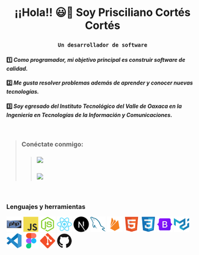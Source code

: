 #  <div align = center> **¡¡Hola!! :smiley::wave: Soy Prisciliano Cortés Cortés**  </div>

### <div align = center> `Un desarrollador de software` </div>

#### :one: *Como programador, mi objetivo principal es construir software de calidad.*
#### :two: *Me gusta resolver problemas además de aprender y conocer nuevas tecnologías.* 
#### :three: *Soy egresado del Instituto Tecnológico del Valle de Oaxaca en la Ingeniería en Tecnologías de la Información y Comunicaciones.*
<br>

> ### **Conéctate conmigo:**
>> ### <a href="mailto:pris98.cortes@gmail.com" alt="gmail" target="_blank"><img src="https://img.shields.io/badge/-pris98.cortes@gmail.com-D14836?style=flat-square&logo=gmail&logoColor=white"/></a>
>> ### <a href="https://www.linkedin.com/in/prisciliano-cortes-cortes-66003a1a6" alt="linkedin" target="_blank"><img src="https://img.shields.io/badge/Prisciliano Cortes-%230077B5.svg?&style=flat-square&logo=linkedin&logoColor=white"></a>
<br>

### **Lenguajes y herramientas**
<div>
<img src="https://github.com/devicons/devicon/blob/master/icons/php/php-original.svg" alt="PHP" width="40" height="40"/> 
<img src="https://raw.githubusercontent.com/devicons/devicon/master/icons/javascript/javascript-original.svg" alt="Javascript" width="40" height="40"/>
<img src="https://github.com/devicons/devicon/blob/master/icons/nodejs/nodejs-original.svg" alt="Node JS" width="40" height="40"/> 
<img src="https://github.com/devicons/devicon/blob/master/icons/react/react-original.svg" alt="React JS" width="40" height="40"/> 
<img src="https://github.com/devicons/devicon/blob/master/icons/nextjs/nextjs-original.svg" alt="Next JS" width="40" height="40"/>
<img src="https://github.com/devicons/devicon/blob/master/icons/mysql/mysql-original.svg" alt="Mysql" width="40" height="40"/>
<img src="https://github.com/devicons/devicon/blob/master/icons/firebase/firebase-plain.svg" alt="Firebase" width="40" height="40"/>
<img src="https://github.com/devicons/devicon/blob/master/icons/html5/html5-original.svg" alt="HTML" width="40" height="40"/>
<img src="https://github.com/devicons/devicon/blob/master/icons/css3/css3-original.svg" alt="CSS" width="40" height="40"/>
<img src="https://github.com/devicons/devicon/blob/master/icons/bootstrap/bootstrap-original.svg" alt="Bootstrap" width="40" height="40"/>
<img src="https://github.com/devicons/devicon/blob/master/icons/materialui/materialui-original.svg" alt="Material UI" width="40" height="40"/>
<img src="https://github.com/devicons/devicon/blob/master/icons/vscode/vscode-original.svg" alt="Visual Studio Code" width="40" height="40"/>
<img src="https://github.com/devicons/devicon/blob/master/icons/figma/figma-original.svg" alt="Figma" width="40" height="40"/>
<img src="https://github.com/devicons/devicon/blob/master/icons/git/git-original.svg" alt="Git" width="40" height="40"/>
<img src="https://github.com/devicons/devicon/blob/master/icons/github/github-original.svg" alt="GitHub" width="40" height="40"/>
</div>




